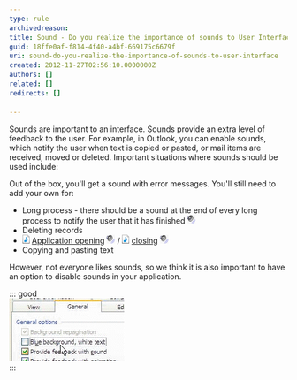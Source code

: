 ```yaml
---
type: rule
archivedreason: 
title: Sound - Do you realize the importance of sounds to User Interface?
guid: 18ffe0af-f814-4f40-a4bf-669175c6679f
uri: sound-do-you-realize-the-importance-of-sounds-to-user-interface
created: 2012-11-27T02:56:10.0000000Z
authors: []
related: []
redirects: []

---
```


Sounds are important to an interface. Sounds provide an extra level of feedback to the user. For example, in Outlook, you can enable sounds, which notify the user when text is copied or pasted, or mail items are received, moved or deleted. Important situations where sounds should be used include:

<!--endintro-->

Out of the box, you'll get a sound with error messages. You'll still need to add your own for:

* Long process - there should be a sound at the end of every long process to notify the user that it has finished [![](../../assets/Sound.gif)](http://www.ssw.com.au/ssw/Standards/Rules/Sounds/sswLongProcessFinished01_ChatWhsp.wav)
* Deleting records
* ![](../../assets/iconAudio.png "Audio File") [Application opening](http://www.ssw.com.au/ssw/Standards/Rules/Sounds/SSWApplicationOpened_dooropen.wav) [![](../../assets/Sound.gif)](http://www.ssw.com.au/ssw/Standards/Rules/Sounds/SSWApplicationOpened_dooropen.wav) / ![](../../assets/iconAudio.png "Audio File") [closing](http://www.ssw.com.au/ssw/Standards/Rules/Sounds/SSWApplicationClosed_doorslam.wav) [![](../../assets/Sound.gif)](http://www.ssw.com.au/ssw/Standards/Rules/Sounds/SSWApplicationClosed_doorslam.wav)
* Copying and pasting text


However, not everyone likes sounds, so we think it is also important to have an option to disable sounds in your application.


::: good  
![Figure: Good Example - Turning on Feedback with sound in Outlook](../../assets/OutlookSounds.gif)  
:::
